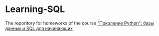# Learning-SQL

The reporitory for homeworks of the course ["Поколение Python": базы данных и SQL для начинающих](https://stepik.org/course/113918/info)
